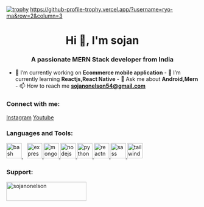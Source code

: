[![trophy](https://github-profile-trophy.vercel.app/?sojanonelson-ma&row=2&column=3)](https://github.com/ryo-ma/github-profile-trophy)
https://github-profile-trophy.vercel.app/?username=ryo-ma&row=2&column=3
<h1 align="center">Hi 👋, I'm sojan</h1>
<h3 align="center">A passionate MERN Stack developer from India</h3>

- 🔭 I’m currently working on **Ecommerce mobile application** - 🌱 I’m
currently learning **Reactjs,React Native** - 💬 Ask me about **Android,Mern** -
📫 How to reach me **sojanonelson54@gmail.com**

<h3 align="left">Connect with me:</h3>
<p align="left">
  <a href="https://instagram.com/sojxnn" target="blank">Instagram</a>
  <a href="https://www.youtube.com/Codexbit-" target="blank">Youtube</a>
</p>

<h3 align="left">Languages and Tools:</h3>
<p align="left">
  
  <a href="https://www.gnu.org/software/bash/" target="_blank" rel="noreferrer">
    <img
      src="https://upload.wikimedia.org/wikipedia/commons/thumb/4/4b/Bash_Logo_Colored.svg/2048px-Bash_Logo_Colored.svg.png"
      alt="bash"
      width="40"
      height="40"
    />
  </a>
  
  <a style="padding-left: 10px" href="https://expressjs.com" target="_blank" rel="noreferrer">
    <img
      src="https://i.ibb.co/K2yzJh7/express.png"
      alt="express"
      width="40"
      height="40"
    />
  </a>


  
  <a href="https://www.mongodb.com/" target="_blank" rel="noreferrer">
    <img
      src="https://i.ibb.co/yBJfHwn/mongodb.png"
      alt="mongodb"
      width="40"
      height="40"
    />
  </a>
  <a href="https://nodejs.org" target="_blank" rel="noreferrer">
    <img
      src="https://miro.medium.com/v2/resize:fit:800/1*bc9pmTiyKR0WNPka2w3e0Q.png"
      alt="nodejs"
      width="40"
      height="40"
    />
  </a>
  <a href="https://www.python.org" target="_blank" rel="noreferrer">
    <img
      src="https://upload.wikimedia.org/wikipedia/commons/thumb/c/c3/Python-logo-notext.svg/1869px-Python-logo-notext.svg.png"
      alt="python"
      width="40"
      height="40"
    />
  </a>
  <a href="https://reactnative.dev/" target="_blank" rel="noreferrer">
    <img
      src="https://reactnative.dev/img/header_logo.svg"
      alt="reactnative"
      width="40"
      height="40"
    />
  </a>
  <a href="https://sass-lang.com" target="_blank" rel="noreferrer">
    <img
      src="https://sass-lang.com/assets/img/styleguide/seal-color.png"
      alt="sass"
      width="40"
      height="40"
    />
  </a>
  <a href="https://tailwindcss.com/" target="_blank" rel="noreferrer">
    <img
      src="https://www.vectorlogo.zone/logos/tailwindcss/tailwindcss-icon.svg"
      alt="tailwind"
      width="40"
      height="40"
    />
  </a>
</p>

<h3 align="left">Support:</h3>
<p>
  <a href="https://www.buymeacoffee.com/sojanonelson">
    <img
      align="left"
      src="https://cdn.buymeacoffee.com/buttons/v2/default-yellow.png"
      height="50"
      width="210"
      alt="sojanonelson"
  /></a>
</p>
<br /><br />
